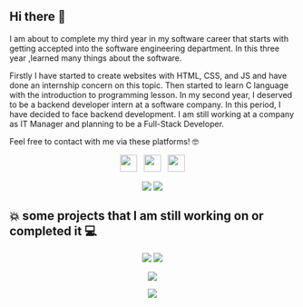 ## Hi there 👋

I am about to complete my third year in my software career that starts with getting accepted into the software engineering department. In this three year ,learned many things about the software. 

Firstly I have started to create websites with HTML, CSS, and JS  and have done an internship concern on this topic. Then started to learn C language with the introduction to programming lesson. In my second year, I deserved to be a backend developer intern at a software company. In this period, I have decided to face backend development. I am still working at a company as IT Manager and planning to be a Full-Stack Developer.

Feel free to contact with me via these platforms! 🤓
<p align="center">
<a href="mailto:karacamelihcan2@gmail.com"><img height="30" src="https://cdn.iconscout.com/icon/free/png-256/gmail-30-722694.png"></a>&nbsp;&nbsp;
<a href="https://instagram.com/karacamelihcan"><img height="30" src="https://github.com/stephenajulu/WaylonWalker/blob/main/icon/instagram.jpg?raw=true"></a>&nbsp;&nbsp;
<a href="https://www.linkedin.com/in/melihcan-kazim-karaca/"><img height="30" src="https://github.com/stephenajulu/WaylonWalker/blob/main/icon/linkedin.png?raw=true"></a>
</p>

<p align="center">
  <img src="https://github-readme-stats.vercel.app/api?username=karacamelihcan&count_private=true&show_icons=true&theme=radical">
  <img src="https://github-readme-stats.vercel.app/api/top-langs/?username=karacamelihcan&layout=compact&theme=radical">
</p>

## :boom: some projects that I am still working on or completed it  :computer:

<p align="center">
  <img src="https://github-readme-stats.vercel.app/api/pin/?username=karacamelihcan&repo=The-JavaScript-Beginner-s-Handbook-2020-Edition&theme=radical">
  <img src="https://github-readme-stats.vercel.app/api/pin/?username=karacamelihcan&repo=the-docker-handbook&theme=radical">
</p>
<p align="center">
  <img src="https://github-readme-stats.vercel.app/api/pin/?username=karacamelihcan&repo=Winkel&theme=radical">
</p>
<p align="center">
  <img src="https://github-readme-stats.vercel.app/api/pin/?username=karacamelihcan&repo=TodoApplication&theme=radical">
</p>

<!--
**karacamelihcan/karacamelihcan** is a ✨ _special_ ✨ repository because its `README.md` (this file) appears on your GitHub profile.

Here are some ideas to get you started:

- 🔭 I’m currently working on ...
- 🌱 I’m currently learning ...
- 👯 I’m looking to collaborate on ...
- 🤔 I’m looking for help with ...
- 💬 Ask me about ...
- 📫 How to reach me: ...
- 😄 Pronouns: ...
- ⚡ Fun fact: ...
-->
